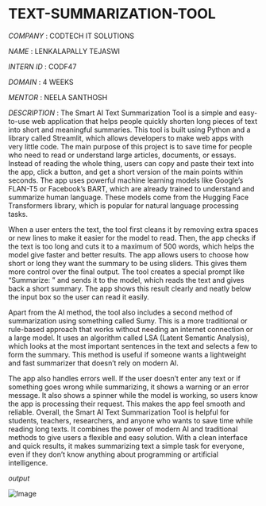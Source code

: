 # TEXT-SUMMARIZATION-TOOL

*COMPANY* : CODTECH IT SOLUTIONS

*NAME* : LENKALAPALLY TEJASWI

*INTERN ID* : CODF47

*DOMAIN* : 4 WEEKS

*MENTOR* : NEELA SANTHOSH

*DESCRIPTION* : The Smart AI Text Summarization Tool is a simple and easy-to-use web application that helps people quickly shorten long pieces of text into short and meaningful summaries. This tool is built using Python and a library called Streamlit, which allows developers to make web apps with very little code. The main purpose of this project is to save time for people who need to read or understand large articles, documents, or essays. Instead of reading the whole thing, users can copy and paste their text into the app, click a button, and get a short version of the main points within seconds. The app uses powerful machine learning models like Google’s FLAN-T5 or Facebook’s BART, which are already trained to understand and summarize human language. These models come from the Hugging Face Transformers library, which is popular for natural language processing tasks.

When a user enters the text, the tool first cleans it by removing extra spaces or new lines to make it easier for the model to read. Then, the app checks if the text is too long and cuts it to a maximum of 500 words, which helps the model give faster and better results. The app allows users to choose how short or long they want the summary to be using sliders. This gives them more control over the final output. The tool creates a special prompt like “Summarize: <text>” and sends it to the model, which reads the text and gives back a short summary. The app shows this result clearly and neatly below the input box so the user can read it easily.

Apart from the AI method, the tool also includes a second method of summarization using something called Sumy. This is a more traditional or rule-based approach that works without needing an internet connection or a large model. It uses an algorithm called LSA (Latent Semantic Analysis), which looks at the most important sentences in the text and selects a few to form the summary. This method is useful if someone wants a lightweight and fast summarizer that doesn’t rely on modern AI.

The app also handles errors well. If the user doesn’t enter any text or if something goes wrong while summarizing, it shows a warning or an error message. It also shows a spinner while the model is working, so users know the app is processing their request. This makes the app feel smooth and reliable. Overall, the Smart AI Text Summarization Tool is helpful for students, teachers, researchers, and anyone who wants to save time while reading long texts. It combines the power of modern AI and traditional methods to give users a flexible and easy solution. With a clean interface and quick results, it makes summarizing text a simple task for everyone, even if they don’t know anything about programming or artificial intelligence.

*output*

![Image](https://github.com/user-attachments/assets/19409f6f-b268-4ad6-a1fb-876eb3bcda82)


